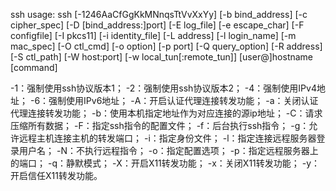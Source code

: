 ssh
usage: ssh [-1246AaCfGgKkMNnqsTtVvXxYy] [-b bind_address] [-c cipher_spec]
           [-D [bind_address:]port] [-E log_file] [-e escape_char]
           [-F configfile] [-I pkcs11] [-i identity_file] [-L address]
           [-l login_name] [-m mac_spec] [-O ctl_cmd] [-o option] [-p port]
           [-Q query_option] [-R address] [-S ctl_path] [-W host:port]
           [-w local_tun[:remote_tun]] [user@]hostname [command]


-1：强制使用ssh协议版本1；
-2：强制使用ssh协议版本2；
-4：强制使用IPv4地址；
-6：强制使用IPv6地址；
-A：开启认证代理连接转发功能；
-a：关闭认证代理连接转发功能；
-b：使用本机指定地址作为对应连接的源ip地址；
-C：请求压缩所有数据；
-F：指定ssh指令的配置文件；
-f：后台执行ssh指令；
-g：允许远程主机连接主机的转发端口；
-i：指定身份文件；
-l：指定连接远程服务器登录用户名；
-N：不执行远程指令；
-o：指定配置选项；
-p：指定远程服务器上的端口；
-q：静默模式；
-X：开启X11转发功能；
-x：关闭X11转发功能；
-y：开启信任X11转发功能。